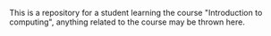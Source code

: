 This is a repository for a student learning the course "Introduction to computing", anything related to the course may be thrown here.
